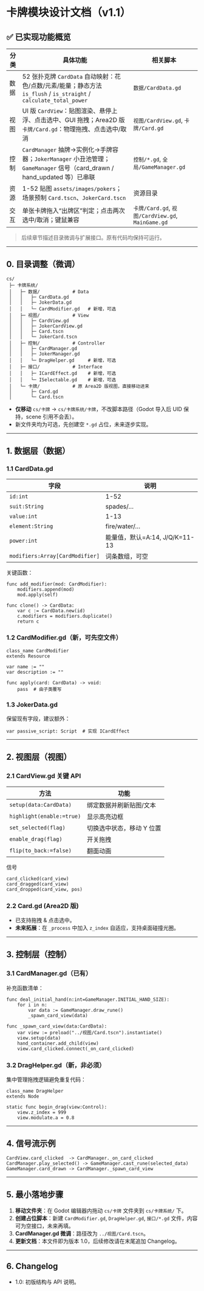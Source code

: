 # 卡牌模块设计文档（v1.1）

## ✅ 已实现功能概览
| 分类 | 具体功能 | 相关脚本 |
|------|---------|----------|
| 数据 | 52 张扑克牌 `CardData` 自动映射：花色/点数/元素/能量；静态方法 `is_flush` / `is_straight` / `calculate_total_power` | `数据/CardData.gd` |
| 视图 | UI 版 `CardView`：贴图渲染、悬停上浮、点击选中、GUI 拖拽；Area2D 版 `卡牌/Card.gd`：物理拖拽、点击选中/取消 | `视图/CardView.gd`, `卡牌/Card.gd` |
| 控制 | `CardManager` 抽牌→实例化→手牌容器；`JokerManager` 小丑池管理；`GameManager` 信号（card_drawn / hand_updated 等）已串联 | `控制/*.gd`, `全局/GameManager.gd` |
| 资源 | 1-52 贴图 `assets/images/pokers`；场景预制 `Card.tscn`、`JokerCard.tscn` | 资源目录 |
| 交互 | 单张卡牌拖入“出牌区”判定；点击两次选中/取消；键鼠兼容 | `卡牌/Card.gd`, `视图/CardView.gd`, `MainGame.gd` |

> 后续章节描述目录微调与扩展接口。原有代码均保持可运行。

---

## 0. 目录调整（微调）

```
cs/
 ├─ 卡牌系统/
 │   ├─ 数据/            # Data
 │   │   ├─ CardData.gd
 │   │   ├─ JokerData.gd
 │   │   └─ CardModifier.gd   # 新增，可选
 │   ├─ 视图/            # View
 │   │   ├─ CardView.gd
 │   │   ├─ JokerCardView.gd
 │   │   ├─ Card.tscn
 │   │   └─ JokerCard.tscn
 │   ├─ 控制/            # Controller
 │   │   ├─ CardManager.gd
 │   │   ├─ JokerManager.gd
 │   │   └─ DragHelper.gd     # 新增，可选
 │   ├─ 接口/            # Interface
 │   │   ├─ ICardEffect.gd    # 新增，可选
 │   │   └─ ISelectable.gd    # 新增，可选
 │   └─ 卡牌/            # 原 Area2D 版视图，直接移动进来
 │       ├─ Card.gd
 │       └─ Card.tscn
```

- **仅移动** `cs/卡牌` → `cs/卡牌系统/卡牌`，不改脚本路径（Godot 导入后 UID 保持，scene 引用不会丢）。
- 新文件夹均为可选，先创建空 `*.gd` 占位，未来逐步实现。

---

## 1. 数据层（数据）

### 1.1 CardData.gd
| 字段 | 说明 |
|------|------|
| `id:int` | 1-52 |
| `suit:String` | spades/… |
| `value:int` | 1-13 |
| `element:String` | fire/water/… |
| `power:int` | 能量值，默认=A:14, J/Q/K=11-13 |
| `modifiers:Array[CardModifier]` | 词条数组，可空 |

关键函数：
```gdscript
func add_modifier(mod: CardModifier):
    modifiers.append(mod)
    mod.apply(self)

func clone() -> CardData:
    var c := CardData.new(id)
    c.modifiers = modifiers.duplicate()
    return c
```

### 1.2 CardModifier.gd（新，可先空文件）
```gdscript
class_name CardModifier
extends Resource

var name := ""
var description := ""

func apply(card: CardData) -> void:
    pass  # 由子类覆写
```

### 1.3 JokerData.gd
保留现有字段，建议额外：
```gdscript
var passive_script: Script  # 实现 ICardEffect
```

---

## 2. 视图层（视图）

### 2.1 CardView.gd 关键 API
| 方法 | 功能 |
|------|------|
| `setup(data:CardData)` | 绑定数据并刷新贴图/文本 |
| `highlight(enable:=true)` | 显示高亮边框 |
| `set_selected(flag)` | 切换选中状态，移动 Y 位置 |
| `enable_drag(flag)` | 开关拖拽 |
| `flip(to_back:=false)` | 翻面动画 |

信号
```
card_clicked(card_view)
card_dragged(card_view)
card_dropped(card_view, pos)
```

### 2.2 Card.gd (Area2D 版)
- 已支持拖拽 & 点击选中。
- **未来拓展**：在 `_process` 中加入 `z_index` 自适应，支持桌面碰撞光圈。

---

## 3. 控制层（控制）

### 3.1 CardManager.gd（已有）
补充函数清单：
```gdscript
func deal_initial_hand(n:int=GameManager.INITIAL_HAND_SIZE):
    for i in n:
        var data := GameManager.draw_rune()
        _spawn_card_view(data)

func _spawn_card_view(data:CardData):
    var view := preload("../视图/Card.tscn").instantiate()
    view.setup(data)
    hand_container.add_child(view)
    view.card_clicked.connect(_on_card_clicked)
```

### 3.2 DragHelper.gd（新，非必须）
集中管理拖拽逻辑避免重复代码：
```gdscript
class_name DragHelper
extends Node

static func begin_drag(view:Control):
    view.z_index = 999
    view.modulate.a = 0.8
```

---

## 4. 信号流示例
```
CardView.card_clicked  -> CardManager._on_card_clicked
CardManager.play_selected() -> GameManager.cast_rune(selected_data)
GameManager.card_drawn -> CardManager._spawn_card_view
```

---

## 5. 最小落地步骤
1. **移动文件夹**：在 Godot 编辑器内拖动 `cs/卡牌` 文件夹到 `cs/卡牌系统/` 下。
2. **创建占位脚本**：新建 `CardModifier.gd`, `DragHelper.gd`, `接口/*.gd` 文件，内容可为空接口，未来再填。
3. **CardManager.gd 微调**：路径改为 `../视图/Card.tscn`。
4. **更新文档**：本文件即为版本 1.0，后续修改请在末尾追加 Changelog。

---

## 6. Changelog
- 1.0: 初版结构与 API 说明。